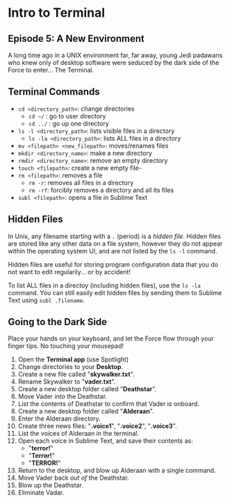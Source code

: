 # Intro to Terminal

## Episode 5: A New Environment

A long time ago in a UNIX environment far, far away, young Jedi padawans who knew only of desktop software were seduced by the dark side of the Force to enter… The Terminal.

## Terminal Commands

- `cd <directory_path>`: change directories
  - `cd ~/` : go to user directory
  - `cd ../` : go up one directory
- `ls -l <directory_path>`: lists visible files in a directory
  - `ls -la <directory_path>`: lists ALL files in a directory
- `mv <filepath> <new_filepath>`: moves/renames files
- `mkdir <directory_name>`: make a new directory
- `rmdir <directory_name>`: remove an empty directory
- `touch <filepath>`: create a new empty file- 
- `rm <filepath>`: removes a file
  - `rm -r`: removes all files in a directory
  - `rm -rf`: forcibly removes a directory and all its files
- `subl <filepath>`: opens a file in Sublime Text

## Hidden Files

In Unix, any filename starting with a `.` (period) is a *hidden file*. Hidden files are stored like any other data on a file system, however they do not appear within the operating system UI, and are not listed by the `ls -l` command.

Hidden files are useful for storing program configuration data that you do not want to edit regularily... or by accident!

To list ALL files in a directoy (including hidden files), use the `ls -la` command. You can still easily edit hidden files by sending them to Sublime Text using `subl .filename`.

## Going to the Dark Side
Place your hands on your keyboard, and let the Force flow through your finger tips. No touching your mousepad!

1. Open the **Terminal app** (use Spotlight)
2. Change directories to your **Desktop**.
3. Create a new file called "**skywalker.txt**".
4. Rename Skywalker to "**vader.txt**".
5. Create a new desktop folder called "**Deathstar**".
6. Move Vader *into* the Deathstar.
7. List the contents of Deathstar to confirm that Vader is onboard.
8. Create a new desktop folder called "**Alderaan**".
9. Enter the Alderaan directory.
10. Create three news files: "**.voice1**", "**.voice2**", "**.voice3**".
11. List the voices of Alderaan in the terminal.
12. Open each voice in Sublime Text, and save their contents as:
	- "**terror!**"
	- "**Terror!**"
	- "**TERROR!**"
13. Return to the desktop, and blow up Alderaan with a single command.
14. Move Vader back *out of* the Deathstar.
15. Blow up the Deathstar.
16. Eliminate Vadar.

